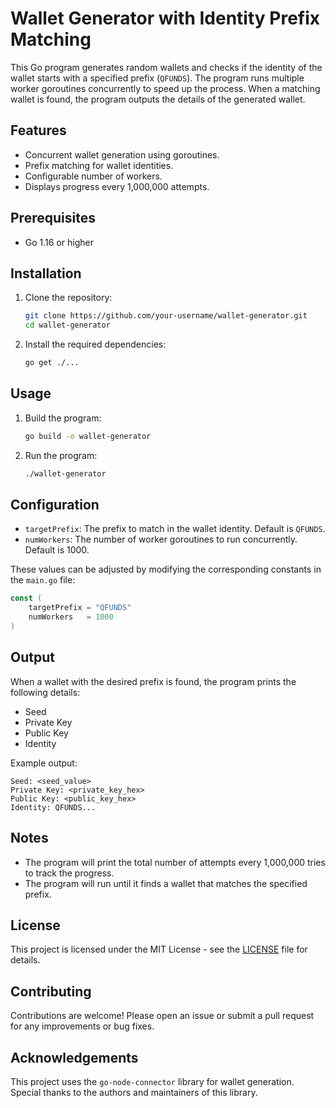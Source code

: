 # Wallet Generator with Identity Prefix Matching

This Go program generates random wallets and checks if the identity of the wallet starts with a specified prefix (`QFUNDS`). The program runs multiple worker goroutines concurrently to speed up the process. When a matching wallet is found, the program outputs the details of the generated wallet.

## Features

- Concurrent wallet generation using goroutines.
- Prefix matching for wallet identities.
- Configurable number of workers.
- Displays progress every 1,000,000 attempts.

## Prerequisites

- Go 1.16 or higher

## Installation

1. Clone the repository:

   ```sh
   git clone https://github.com/your-username/wallet-generator.git
   cd wallet-generator
   ```

2. Install the required dependencies:

   ```sh
   go get ./...
   ```

## Usage

1. Build the program:

   ```sh
   go build -o wallet-generator
   ```

2. Run the program:

   ```sh
   ./wallet-generator
   ```

## Configuration

- `targetPrefix`: The prefix to match in the wallet identity. Default is `QFUNDS`.
- `numWorkers`: The number of worker goroutines to run concurrently. Default is 1000.

These values can be adjusted by modifying the corresponding constants in the `main.go` file:

```go
const (
    targetPrefix = "QFUNDS"
    numWorkers   = 1000
)
```

## Output

When a wallet with the desired prefix is found, the program prints the following details:

- Seed
- Private Key
- Public Key
- Identity

Example output:

```
Seed: <seed_value>
Private Key: <private_key_hex>
Public Key: <public_key_hex>
Identity: QFUNDS...
```

## Notes

- The program will print the total number of attempts every 1,000,000 tries to track the progress.
- The program will run until it finds a wallet that matches the specified prefix.

## License

This project is licensed under the MIT License - see the [LICENSE](LICENSE) file for details.

## Contributing

Contributions are welcome! Please open an issue or submit a pull request for any improvements or bug fixes.

## Acknowledgements

This project uses the `go-node-connector` library for wallet generation. Special thanks to the authors and maintainers of this library.
